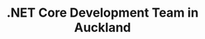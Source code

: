 ---
title: .NET Core Development Team in Auckland
permalink: /landings/locations/auckland/developer/-net-core
technology: .NET Core
location: Auckland
---